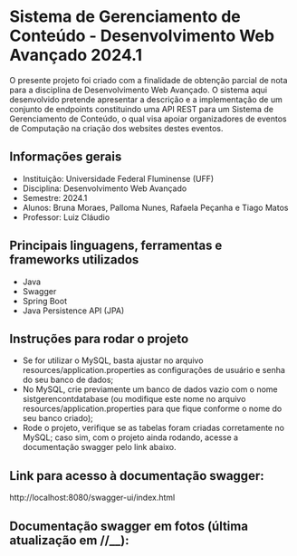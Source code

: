 # Sistema de Gerenciamento de Conteúdo - Desenvolvimento Web Avançado 2024.1
O presente projeto foi criado com a finalidade de obtenção parcial de nota para a disciplina de Desenvolvimento Web Avançado. O sistema aqui desenvolvido pretende apresentar a descrição e a implementação de um conjunto de endpoints constituindo uma API REST para um Sistema de Gerenciamento de Conteúdo, o qual visa apoiar organizadores de eventos de Computação na criação dos websites destes eventos.

## Informações gerais
- Instituição: Universidade Federal Fluminense (UFF)
- Disciplina: Desenvolvimento Web Avançado
- Semestre: 2024.1
- Alunos: Bruna Moraes, Palloma Nunes, Rafaela Peçanha e Tiago Matos
- Professor: Luiz Cláudio

## Principais linguagens, ferramentas e frameworks utilizados
- Java
- Swagger
- Spring Boot
- Java Persistence API (JPA)

## Instruções para rodar o projeto
- Se for utilizar o MySQL, basta ajustar no arquivo resources/application.properties as configurações de usuário e senha do seu banco de dados;
- No MySQL, crie previamente um banco de dados vazio com o nome sistgerencontdatabase (ou modifique este nome no arquivo resources/application.properties para que fique conforme o nome do seu banco criado);
- Rode o projeto, verifique se as tabelas foram criadas corretamente no MySQL; caso sim, com o projeto ainda rodando, acesse a documentação swagger pelo link abaixo.

## Link para acesso à documentação swagger:
http://localhost:8080/swagger-ui/index.html

## Documentação swagger em fotos (última atualização em __/__/__):
